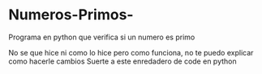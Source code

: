 # Numeros-Primos-
Programa en python que verifica si un numero es primo

No se que hice ni como lo hice pero como funciona, no te puedo explicar como hacerle cambios
Suerte a este enredadero de code en python
